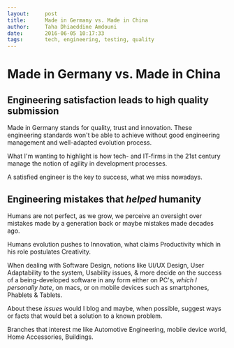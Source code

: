 ```yaml
---
layout:     post
title:      Made in Germany vs. Made in China
author:     Taha Dhiaeddine Amdouni
date:       2016-06-05 10:17:33
tags:       tech, engineering, testing, quality 
---
```


# Made in Germany vs. Made in China

## Engineering satisfaction leads to high quality submission

Made in Germany stands for quality, trust and innovation. These engineering standards won't be able to achieve without good engineering management and well-adapted evolution process.

What I'm wanting to highlight is how tech- and IT-firms in the 21st century manage the notion of agility in development processes.

A satisfied engineer is the key to success, what we miss nowadays.

## Engineering mistakes that *helped* humanity

Humans are not perfect, as we grow, we perceive an oversight over mistakes made by a generation back or maybe mistakes made decades ago.

Humans evolution pushes to Innovation, what claims Productivity which in his role postulates Creativity.

When dealing with Software Design, notions like UI/UX Design, User Adaptability to the system, Usability issues, & more decide on the success of a being-developed software in any form either on PC's, *which I personally hate*, on macs, or on mobile devices such as smartphones, Phablets & Tablets.

About these *issues* would I blog and maybe, when possible, suggest ways or facts that would bet a solution to a known problem.

Branches that interest me like Automotive Engineering, mobile device world, Home Accessories, Buildings.